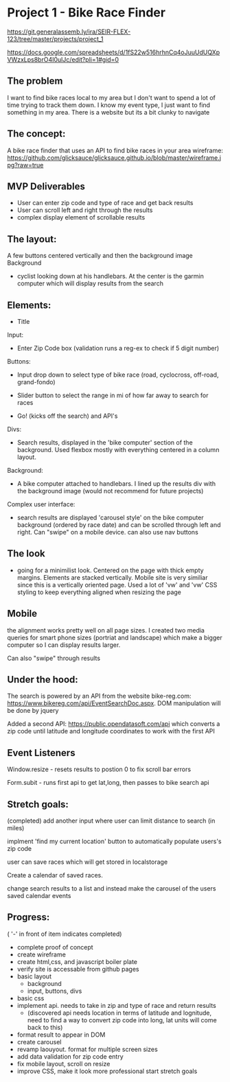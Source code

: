 # Project 1 - Bike Race Finder
https://git.generalassemb.ly/ira/SEIR-FLEX-123/tree/master/projects/project_1

https://docs.google.com/spreadsheets/d/1fS22w516hrhnCq4oJuuUdUQXpVWzxLps8brO4I0ulJc/edit?pli=1#gid=0

## The problem
I want to find bike races local to my area but I don't want to spend a lot of time trying to track them down. I know my event type, I just want to find something in my area. There is a website but its a bit clunky to navigate

## The concept:
A bike race finder that uses an API to find bike races in your area
wireframe: https://github.com/glicksauce/glicksauce.github.io/blob/master/wireframe.jpg?raw=true

## MVP Deliverables
- User can enter zip code and type of race and get back results
- User can scroll left and right through the results
- complex display element of scrollable results

## The layout:
A few buttons centered vertically and then the background image
Background 
- cyclist looking down at his handlebars. At the center is the garmin computer which will display results from the search

## Elements: 
- Title 

Input: 
- Enter Zip Code box 
(validation runs a reg-ex to check if 5 digit number)
        
Buttons:
- Input drop down to select type of bike race (road, cyclocross, off-road, grand-fondo)

- Slider button to select the range in mi of how far away to search for races

- Go! (kicks off the search) and API's

Divs: 
- Search results, displayed in the 'bike computer' section of the background. Used flexbox mostly with everything centered in a column layout.

Background:
- A bike computer attached to handlebars. I lined up the results div with the background image (would not recommend for future projects)
    
Complex user interface:
- search results are displayed 'carousel style' on the bike computer background (ordered by race date) and can be scrolled through left and right. Can "swipe" on a mobile device. can also use nav buttons

## The look
- going for a minimilist look. Centered on the page with thick empty margins.  Elements are stacked vertically. Mobile site is very similiar since this is a vertically oriented page. Used a lot of 'vw' and 'vw' CSS styling to keep everything aligned when resizing the page

## Mobile
the alignment works pretty well on all page sizes. I created two media queries for smart phone sizes (portriat and landscape) which make a bigger computer so I can display results larger.

Can also "swipe" through results

## Under the hood:
The search is powered by an API from the website bike-reg.com: https://www.bikereg.com/api/EventSearchDoc.aspx. DOM manipulation will be done by jquery

Added a second API: https://public.opendatasoft.com/api which converts a zip code until latitude and longitude coordinates to work with the first API

## Event Listeners 
Window.resize - resets results to postion 0 to fix scroll bar errors

Form.subit - runs first api to get lat,long, then passes to bike search api

## Stretch goals:
 (completed) add another input where user can limit distance to search (in miles)
 
 implment 'find my current location' button to automatically populate users's zip code
 
 user can save races which will get stored in localstorage
 
 Create a calendar of saved races.
 
 change search results to a list and instead make the carousel of the users saved calendar events

## Progress:
( '-' in front of item indicates completed)
- complete proof of concept
-  create wireframe
- create html,css, and javascript boiler plate
- verify site is accessable from github pages
 - basic layout
   - background
   - input, buttons, divs
 - basic css
 - implement api. needs to take in zip and type of race and return results
    - (discovered api needs location in terms of latitude and lognitude, need to find a way to convert zip code into long, lat units will come back to this)
 - format result to appear in DOM
 - create carousel
 - revamp laouyout. format for multiple screen sizes
 - add data validation for zip code entry
- fix mobile layout, scroll on resize
 - improve CSS, make it look more professional
 start stretch goals

